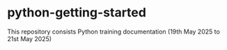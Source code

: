 # python-getting-started
This repository consists Python training documentation (19th May 2025 to 21st May 2025)
